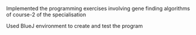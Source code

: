 Implemented the programming exercises involving gene finding algorithms of course-2 of the specialisation

Used BlueJ environment to create and test the program

